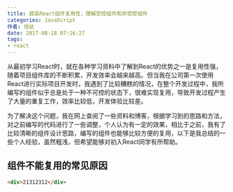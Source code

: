```yaml
---
title: 提高React组件复用性，理解受控组件和非受控组件
categories: JavaScript
作者: 信达
date: 2017-08-18 07:16:27
tags: 
- react
---
```


​ 从最初学习React时，就在各种学习资料中了解到React的优势之一是复用性强，随着项目组件库的不断积累，开发效率会越来越高。但当我在公司第一次使用React进行实际项目开发时，我遇到了比较糟糕的情况，在整个开发过程中，我所编写的组件似乎总是处于一种不可控的状态下，很难实现复用，导致开发过程产生了大量的重复工作，效率比较低，开发体验比较差。

​ 为了解决这个问题，我在网上查阅了一些资料和博客，根据学习到的思路和方法，对之前编写的代码进行了一些调整，个人认为有一定的效果，相比于之前，我有了比较清晰的组件设计思路，编写的组件也能够比较方便的复用，以下是我总结的一些个人经验，虽然粗浅，但希望能够对初入React同学有所帮助。

## 组件不能复用的常见原因

```html
<div>21312312</div>
```

